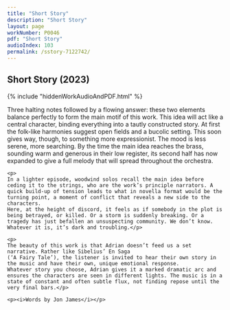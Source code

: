 ```yaml
---
title: "Short Story"
description: "Short Story"
layout: page
workNumber: P0046
pdf: "Short Story"
audioIndex: 103
permalink: /sstory-7122742/
---
```

<h2>Short Story (2023)</h2>

{% include "hiddenWorkAudioAndPDF.html" %}

<div class="pdMainContent">
    <p>
    Three halting notes followed by a flowing answer: these two elements balance perfectly to form the main motif of this work.
    This idea will act like a central character, binding everything into a tautly constructed story. At first the folk-like harmonies suggest open fields and a bucolic setting. This soon gives way, though, to something more expressionist. The mood is less serene, more searching. By the time the main idea reaches the brass, sounding warm and generous in their low register, its second half has now expanded to give a full melody that will spread throughout the orchestra.</p>

    <p>
    In a lighter episode, woodwind solos recall the main idea before ceding it to the strings, who are the work’s principle narrators. A quick build-up of tension leads to what in novella format would be the turning point, a moment of conflict that reveals a new side to the characters.
    Here, at the height of discord, it feels as if somebody in the plot is being betrayed, or killed. Or a storm is suddenly breaking. Or a tragedy has just befallen an unsuspecting community. We don’t know. Whatever it is, it’s dark and troubling.</p>

    <p>
    The beauty of this work is that Adrian doesn’t feed us a set narrative. Rather like Sibelius’ En Saga
    (‘A Fairy Tale’), the listener is invited to hear their own story in the music and have their own, unique emotional response.
    Whatever story you choose, Adrian gives it a marked dramatic arc and ensures the characters are seen in different lights. The music is in a state of constant and often subtle flux, not finding repose until the very final bars.</p>

    <p><i>Words by Jon James</i></p>

</div>